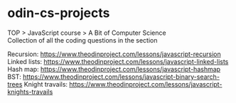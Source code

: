 # odin-cs-projects

TOP > JavaScript course > A Bit of Computer Science  
Collection of all the coding questions in the section

Recursion: https://www.theodinproject.com/lessons/javascript-recursion  
Linked lists: https://www.theodinproject.com/lessons/javascript-linked-lists  
Hash map: https://www.theodinproject.com/lessons/javascript-hashmap  
BST: https://www.theodinproject.com/lessons/javascript-binary-search-trees
Knight travails: https://www.theodinproject.com/lessons/javascript-knights-travails